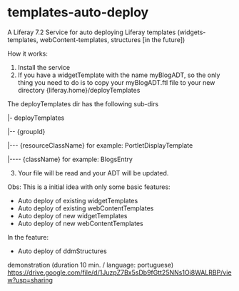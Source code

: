 # templates-auto-deploy
A Liferay 7.2 Service for auto deploying Liferay templates (widgets-templates, webContent-templates, structures [in the future])

How it works:
1) Install the service
2) If you have a widgetTemplate with the name myBlogADT, so the only thing you need to do is to copy your myBlogADT.ftl file to your new directory {liferay.home}/deployTemplates

The deployTemplates dir has the following sub-dirs

|- deployTemplates

|-- {groupId}

|--- {resourceClassName} for example: PortletDisplayTemplate

|---- {className} for example: BlogsEntry


3) Your file will be read and your ADT will be updated.

Obs: This is a initial idea with only some basic features:
* Auto deploy of existing widgetTemplates
* Auto deploy of existing webContentTemplates
* Auto deploy of new widgetTemplates
* Auto deploy of new webContentTemplates

In the feature:
* Auto deploy of ddmStructures

demonstration (duration 10 min. / language: portuguese)
https://drive.google.com/file/d/1JuzpZ7Bx5sDb9fGtt25NNs1Oi8WALRBP/view?usp=sharing
